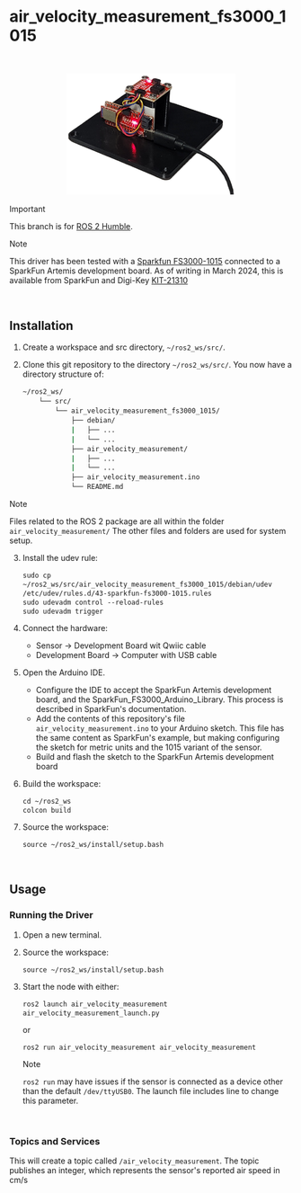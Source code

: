 # air_velocity_measurement_fs3000_1015

<br />

<p align="center"><img src="/readme_assets/clearpath_robotics_pacs_with_sparkfun_fs3000_1015_kit.png" width="300"/></p>

> [!IMPORTANT]  
> This branch is for [ROS 2 Humble](https://docs.ros.org/en/humble/index.html).

> [!NOTE]  
> This driver has been tested with a [Sparkfun FS3000-1015](https://www.sparkfun.com/products/18768) connected to a SparkFun Artemis development board.
> As of writing in March 2024, this is available from SparkFun and Digi-Key [KIT-21310](https://www.sparkfun.com/products/21310?_ga=2.32017463.864881375.1710459625-374013097.1696440917)

<br />

## Installation

1.  Create a workspace and src directory, `~/ros2_ws/src/`.
2.  Clone this git repository to the directory `~/ros2_ws/src/`.
    You now have a directory structure of:

    ```bash
    ~/ros2_ws/
        └── src/
            └── air_velocity_measurement_fs3000_1015/
                ├── debian/
                |   ├── ...
                |   └── ...
                ├── air_velocity_measurement/
                |   ├── ...
                |   └── ...
                ├── air_velocity_measurement.ino
                └── README.md
    ```

> [!NOTE]  
> Files related to the ROS 2 package are all within the folder `air_velocity_measurement/`
> The other files and folders are used for system setup. 


3.  Install the udev rule:
    ```
    sudo cp ~/ros2_ws/src/air_velocity_measurement_fs3000_1015/debian/udev /etc/udev/rules.d/43-sparkfun-fs3000-1015.rules
    sudo udevadm control --reload-rules
    sudo udevadm trigger
    ```
4.  Connect the hardware: 

    - Sensor → Development Board wit Qwiic cable
    - Development Board → Computer with USB cable

5.  Open the Arduino IDE.
    
    - Configure the IDE to accept the SparkFun Artemis development board, and the SparkFun_FS3000_Arduino_Library.
      This process is described in SparkFun's documentation.
    - Add the contents of this repository's file `air_velocity_measurement.ino` to your Arduino sketch.
      This file has the same content as SparkFun's example, but making configuring the sketch for metric units and the 1015 variant of the sensor.
    - Build and flash the sketch to the SparkFun Artemis development board

6.  Build the workspace:
    ```
    cd ~/ros2_ws
    colcon build
    ```

7.  Source the workspace:
    ```
    source ~/ros2_ws/install/setup.bash
    ```

<br />

## Usage

### Running the Driver

1.  Open a new terminal.
2.  Source the workspace:
    ```
    source ~/ros2_ws/install/setup.bash
    ```
3.  Start the node with either:

    ```
    ros2 launch air_velocity_measurement air_velocity_measurement_launch.py
    ```

    or

    ```
    ros2 run air_velocity_measurement air_velocity_measurement
    ```

    > [!NOTE]  
    > `ros2 run` may have issues if the sensor is connected as a device other than the default `/dev/ttyUSB0`.
    > The launch file includes line to change this parameter.

<br />


### Topics and Services

This will create a topic called `/air_velocity_measurement`.
The topic publishes an integer, which represents the sensor's reported air speed in cm/s
